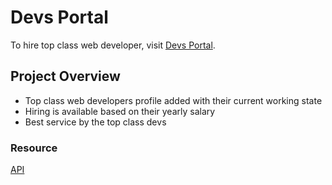 # Devs Portal

To hire top class web developer, visit [Devs Portal](https://prantu-ph-assignment-react-devs-portal.netlify.app/).


## Project Overview

 - Top class web developers profile added with their current working state
 - Hiring is available based on their yearly salary
 - Best service by the top class devs


 ### Resource

[API](https://raw.githubusercontent.com/imprantu/fake-devs/main/devs-portal.json)